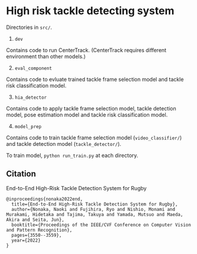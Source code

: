 # High risk tackle detecting system

Directories in `src/`.

1. `dev`

Contains code to run CenterTrack.
(CenterTrack requires different environment than other models.)

2. `eval_component`

Contains code to evluate trained tackle frame selection model and tackle risk classification model.

3. `hia_detector`

Contains code to apply tackle frame selection model, tackle detection model, pose estimation model and tackle risk classification model.

4. `model_prep`

Contains code to train tackle frame selection model (`video_classifier/`) and tackle detection model (`tackle_detector/`).

To train model, `python run_train.py` at each directory.

## Citation

End-to-End High-Risk Tackle Detection System for Rugby

```
@inproceedings{nonaka2022end,
  title={End-to-End High-Risk Tackle Detection System for Rugby},
  author={Nonaka, Naoki and Fujihira, Ryo and Nishio, Monami and Murakami, Hidetaka and Tajima, Takuya and Yamada, Mutsuo and Maeda, Akira and Seita, Jun},
  booktitle={Proceedings of the IEEE/CVF Conference on Computer Vision and Pattern Recognition},
  pages={3550--3559},
  year={2022}
}
```